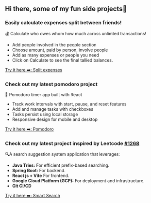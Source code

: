 ## Hi there, some of my fun side projects👋
### Easily calculate expenses split between friends!
💰 Calculate who owes whom how much across unlimted transactions!
* Add people involved in the people section
* Choose amount, paid by person, involve people
* Add as many expenses or people you need
* Click on Calculate to see the final tallied balances.
  
[Try it here ➡️: Split expenses](https://m-divya-29.github.io/split-expenses/)

### Check out my latest pomodoro project
🍅 Pomodoro timer app built with React

* Track work intervals with start, pause, and reset features
* Add and manage tasks with checkboxes
* Tasks persist using local storage
* Responsive design for mobile and desktop
  
[Try it here ➡️: Pomodoro](https://m-divya-29.github.io/pomodoro/)
### Check out my latest project inspired by Leetcode [#1268](https://leetcode.com/problems/search-suggestions-system/)

🔍A search suggestion system application that leverages:

* **Java Tries:** For efficient prefix-based searching.
* **Spring Boot:** For backend.
* **React js + Vite** For frontend.
* **Google Cloud Platform (GCP):** For deployment and infrastructure.
* **Git CI/CD**

[Try it here ➡️: Smart Search](https://m-divya-29.github.io/search-suggestion-system-ui/)

<!--
**m-divya-29/m-divya-29** is a ✨ _special_ ✨ repository because its `README.md` (this file) appears on your GitHub profile.

Here are some ideas to get you started:

- 🔭 I’m currently working on ...
- 🌱 I’m currently learning ...
- 👯 I’m looking to collaborate on ...
- 🤔 I’m looking for help with ...
- 💬 Ask me about ...
- 📫 How to reach me: ...
- 😄 Pronouns: ...
- ⚡ Fun fact: ...
-->
